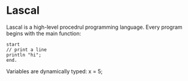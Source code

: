 # Lascal

Lascal is a high-level procedrul programming language. Every program begins with the main function:

    start
    // print a line
    println "hi";
    end.
Variables are dynamically typed:
    x = 5;